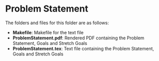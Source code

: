 # Problem Statement

The folders and files for this folder are as follows:
- **Makefile**: Makefile for the text file
- **ProblemStatement.pdf**: Rendered PDF containing the Problem Statement, Goals and Stretch Goals
- **ProblemStatement.tex**: Text file containing the Problem Statement, Goals and Stretch Goals